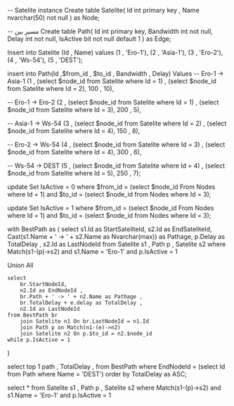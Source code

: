 -- Satelite instance
Create table Satelite(
	Id int primary key ,
	Name nvarchar(50) not null
) as Node;

-- مسیر بین 
Create table Path(
	Id int primary key,
	Bandwidth int not null,
	Delay int not null,
	IsActive bit not null default 1
) as Edge;

Insert into Satelite (Id , Name) values
(1 , 'Ero-1'),
(2 , 'Asia-1'),
(3 , 'Ero-2'),
(4 , 'Ws-54'),
(5 , 'DEST');


insert into Path(Id ,$from_id , $to_id , Bandwidth , Delay) Values
-- Ero-1 -> Asia-1
(1 , (select $node_id from Satelite where Id = 1) ,
(select $node_id from Satelite where Id = 2),
100 , 10),

-- Ero-1 ->  Ero-2
(2 , (select $node_id from Satelite where Id = 1) ,
(select $node_id from Satelite where Id = 3),
200 , 5),

-- Asia-1 ->  Ws-54
(3 , (select $node_id from Satelite where Id = 2) ,
(select $node_id from Satelite where Id = 4),
150 , 8),

-- Ero-2 -> Ws-54
(4 , (select $node_id from Satelite where Id = 3) ,
(select $node_id from Satelite where Id = 4),
300 , 6),

-- Ws-54 -> DEST
(5 , (select $node_id from Satelite where Id = 4) ,
(select $node_id from Satelite where Id = 5),
250 , 7);



update Set IsActive = 0 where $from_id = (select $node_id From Nodes where Id = 1) and 
$to_id = (select $node_id from Nodes where Id = 3);


update Set IsActive = 1 where $from_id = (select $node_id From Nodes where Id = 1) and 
$to_id = (select $node_id from Nodes where Id = 3);


with BestPath as (
	select 
		s1.Id as StartSateliteId,
		s2.Id as EndSateliteId,
		Cast(s1.Name + ' -> ' + s2.Name as Nvarchar(max)) as Pathage,
		p.Delay as TotalDelay ,
		s2.Id as LastNodeId 
	from Satelite s1 , Path p , Satelite s2 
	where Match(s1-(p)->s2)
		and s1.Name = 'Ero-1'
		and p.IsActive = 1

Union All

	select 
		br.StartNodeId,
		n2.Id as EndNodeId ,
		br.Path + ' -> ' + n2.Name as Pathage ,
		br.TotalDelay + e.delay as TotalDelay ,
		n2.Id as LastNodeId 
	from BestPath br 
		join Satelite n1 On br.LastNodeId = n1.Id 
		join Path p on Match(n1-(e)->n2)
		join Satelite n2 On p.$to_id = n2.$node_id
	while p.IsActive = 1
)

select top 1 
path , 
TotalDelay ,
from BestPath 
where EndNodeId = (select Id from Path where Name = 'DEST')
order by TotalDelay as ASC;




select * from Satelite s1 , Path p , Satelite s2 
where Match(s1-(p)->s2)
and s1.Name = 'Ero-1'
and p.IsActive = 1